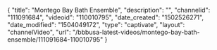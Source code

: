 {
    "title": "Montego Bay Bath Ensemble",
    "description": "",
    "channelid": "111091684",
    "videoid": "110010795",
    "date_created": "1502526271",
    "date_modified": "1504049172",
    "type": "captivate",
    "layout": "channelVideo",
    "url": "\/bbbusa-latest-videos\/montego-bay-bath-ensemble\/111091684-110010795"
}